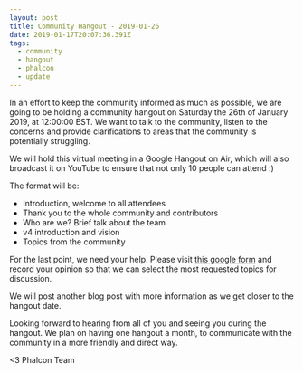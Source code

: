 ```yaml
---
layout: post
title: Community Hangout - 2019-01-26
date: 2019-01-17T20:07:36.391Z
tags:
  - community
  - hangout
  - phalcon
  - update
---
```

In an effort to keep the community informed as much as possible, we are going to be holding a community hangout on Saturday the 26th of January 2019, at 12:00:00 EST. We want to talk to the community, listen to the concerns and provide clarifications to areas that the community is potentially struggling. 

We will hold this virtual meeting in a Google Hangout on Air, which will also broadcast it on YouTube to ensure that not only 10 people can attend :)
<!--more-->

The format will be:
- Introduction, welcome to all attendees
- Thank you to the whole community and contributors
- Who are we? Brief talk about the team
- v4 introduction and vision
- Topics from the community

For the last point, we need your help. Please visit [this google form](https://docs.google.com/forms/d/e/1FAIpQLSfWYxQvg4Ej7VoxQq5nTZAzWwxDSLe9aAQf3N5ul2WmVIvwcw/viewform) and record your opinion so that we can select the most requested topics for discussion.

We will post another blog post with more information as we get closer to the hangout date.

Looking forward to hearing from all of you and seeing you during the hangout. We plan on having one hangout a month, to communicate with the community in a more friendly and direct way.

<3 Phalcon Team
